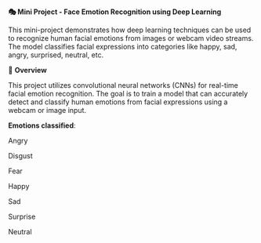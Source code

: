 **🎭 Mini Project - Face Emotion Recognition using Deep Learning**

This mini-project demonstrates how deep learning techniques can be used to recognize human facial emotions from images or webcam video streams. The model classifies facial expressions into categories like happy, sad, angry, surprised, neutral, etc.


🧠 **Overview**

This project utilizes convolutional neural networks (CNNs) for real-time facial emotion recognition. The goal is to train a model that can accurately detect and classify human emotions from facial expressions using a webcam or image input.

**Emotions classified**:

Angry

Disgust

Fear

Happy

Sad

Surprise

Neutral

